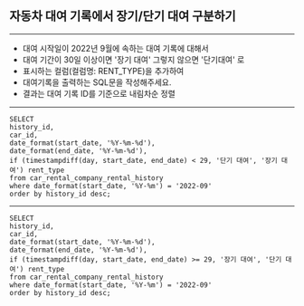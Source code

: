 ## 자동차 대여 기록에서 장기/단기 대여 구분하기

---

- 대여 시작일이 2022년 9월에 속하는 대여 기록에 대해서
- 대여 기간이 30일 이상이면 '장기 대여' 그렇지 않으면 '단기대여' 로
- 표시하는 컬럼(컬럼명: RENT_TYPE)을 추가하여
- 대여기록을 출력하는 SQL문을 작성해주세요.
- 결과는 대여 기록 ID를 기준으로 내림차순 정렬

---

```
SELECT
history_id,
car_id,
date_format(start_date, '%Y-%m-%d'),
date_format(end_date, '%Y-%m-%d'),
if (timestampdiff(day, start_date, end_date) < 29, '단기 대여', '장기 대여') rent_type
from car_rental_company_rental_history
where date_format(start_date, '%Y-%m') = '2022-09'
order by history_id desc;
```

---

```
SELECT
history_id,
car_id,
date_format(start_date, '%Y-%m-%d'),
date_format(end_date, '%Y-%m-%d'),
if (timestampdiff(day, start_date, end_date) >= 29, '장기 대여', '단기 대여') rent_type
from car_rental_company_rental_history
where date_format(start_date, '%Y-%m') = '2022-09'
order by history_id desc;
```
